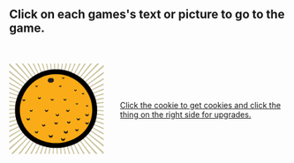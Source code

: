 ## Click on each games's text or picture to go to the game.
<br>
<br>
<div style="display:flex; align-items: center; justify-content: space-between;">
<a href="./cookie.html">
  <img src="cookie_game.png" width="300"/>
</a>
<a href="./cookie.html" style="margin-left: 30px">
  Click the cookie to get cookies and click the thing on the right side for upgrades.
</a>
</div>
